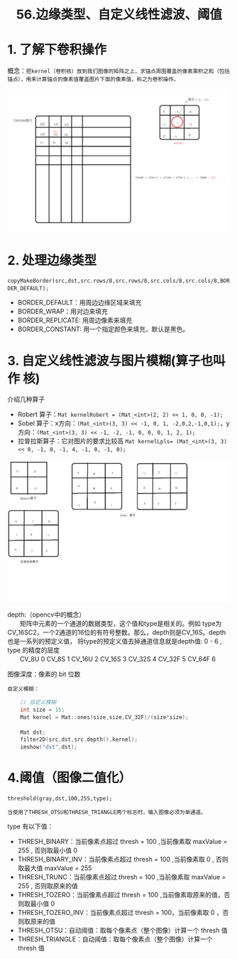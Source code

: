 # <center>56.边缘类型、自定义线性滤波、阈值<center>

# 1. 了解下卷积操作

概念：`把kernel（卷积核）放到我们图像的矩阵之上，求锚点周围覆盖的像素乘积之和（包括锚点），用来计算锚点的像素值覆盖图片下面的像素值，称之为卷积操作。`

![](../images/56.卷积操作.png)

# 2. 处理边缘类型

`copyMakeBorder(src,dst,src.rows/8,src.rows/8,src.cols/8,src.cols/8,BORDER_DEFAULT);`

- BORDER_DEFAULT：用周边边缘区域来填充
- BORDER_WRAP：用对边来填充
- BORDER_REPLICATE: 用周边像素来填充
- BORDER_CONSTANT: 用一个指定颜色来填充，默认是黑色。

# 3. 自定义线性滤波与图片模糊(算子也叫作 核)
介绍几种算子

- Robert 算子：`Mat kernelRobert = (Mat_<int>(2, 2) << 1, 0, 0, -1);`
- Sobel 算子：x方向：`(Mat_<int>(3, 3) << -1, 0, 1, -2,0,2,-1,0,1);`，y方向：`(Mat_<int>(3, 3) << -1, -2, -1, 0, 0, 0, 1, 2, 1);`
- 拉普拉斯算子：它对图片的要求比较高 `Mat kernelLpls= (Mat_<int>(3, 3) << 0, -1, 0, -1, 4, -1, 0, -1, 0);`

![](../images/56.自定义算子.png)

depth:（opencv中的概念）  
　　矩阵中元素的一个通道的数据类型，这个值和type是相关的。例如 type为 CV_16SC2，一个2通道的16位的有符号整数。那么，depth则是CV_16S。depth也是一系列的预定义值， 
将type的预定义值去掉通道信息就是depth值: 0 - 6 , type 的精度的层度  
　　CV_8U 0  CV_8S 1 CV_16U 2 CV_16S 3 CV_32S 4 CV_32F 5 CV_64F 6

图像深度：像素的 bit 位数

`自定义模糊：`

```c++
	// 自定义模糊
	int size = 15;
	Mat kernel = Mat::ones(size,size,CV_32F)/(size*size);

	Mat dst;
	filter2D(src,dst,src.depth(),kernel);
	imshow("dst",dst);
```

# 4.阈值（图像二值化）

`threshold(gray,dst,100,255,type);`

`当使用了THRESH_OTSU和THRESH_TRIANGLE两个标志时，输入图像必须为单通道。`

type 有以下值：

- THRESH_BINARY：当前像素点超过 thresh = 100 ,当前像素取 maxValue = 255 , 否则取最小值 0
- THRESH_BINARY_INV：当前像素点超过 thresh = 100 ,当前像素取 0 , 否则取最大值 maxValue = 255
- THRESH_TRUNC：当前像素点超过 thresh = 100 ,当前像素取 maxValue = 255 , 否则取原来的值
- THRESH_TOZERO：当前像素点超过 thresh = 100 ,当前像素取原来的值，否则取最小值 0
- THRESH_TOZERO_INV：当前像素点超过 thresh = 100，当前像素取 0 ，否则取原来的值
- THRESH_OTSU：自动阈值：取每个像素点（整个图像）计算一个 thresh 值
- THRESH_TRIANGLE：自动阈值：取每个像素点（整个图像）计算一个 thresh 值


